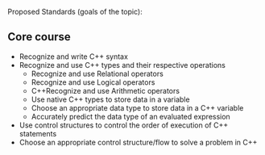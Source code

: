 Proposed Standards (goals of the topic):

## Core course
- Recognize and write C++ syntax
- Recognize and use C++ types and their respective operations 
  - Recognize and use Relational operators
  - Recognize and use Logical operators
  - C++Recognize and use Arithmetic operators
  - Use native C++ types to store data in a variable
  - Choose an appropriate data type to store data in a C++ variable
  - Accurately predict the data type of an evaluated expression
- Use control structures to control the order of execution of C++ statements
- Choose an appropriate control structure/flow to solve a problem in C++